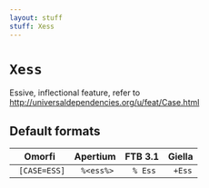 ```yaml
---
layout: stuff
stuff: Xess
---
```

# ` Xess `

Essive, inflectional feature, refer to http://universaldependencies.org/u/feat/Case.html

## Default formats
| Omorfi | Apertium | FTB 3.1 | Giella |
|:------:|:--------:|:-------:|:------:|
| ` [CASE=ESS]` | ` %<ess%>` | ` % Ess` | ` +Ess`  |
